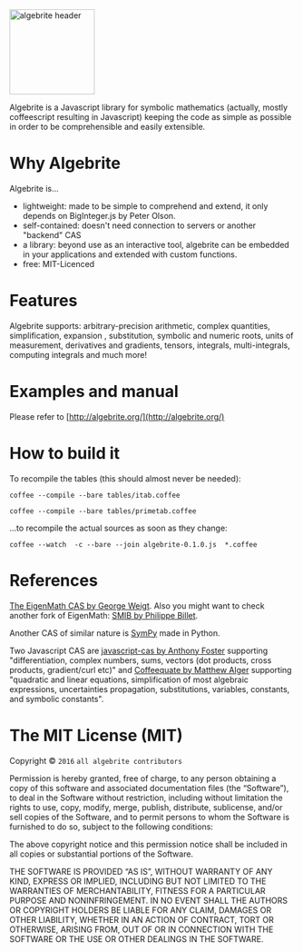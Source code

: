 
<img src="https://raw.githubusercontent.com/davidedc/Algebrite/master/readme-images/algebrite-logo-for-readme.png" width="150px" alt="algebrite header"/>

Algebrite is a Javascript library for symbolic mathematics (actually, mostly coffeescript resulting in Javascript) keeping the code as simple as possible in order to be comprehensible and easily extensible.

# Why Algebrite

Algebrite is...
* lightweight: made to be simple to comprehend and extend, it only depends on BigInteger.js by Peter Olson.
* self-contained: doesn't need connection to servers or another "backend" CAS
* a library: beyond use as an interactive tool, algebrite can be embedded in your applications and extended with custom functions.
* free: MIT-Licenced

# Features
Algebrite supports: arbitrary-precision arithmetic, complex quantities, simplification, expansion , substitution, symbolic and numeric roots, units of measurement, derivatives and gradients, tensors, integrals, multi-integrals, computing integrals and much more!

# Examples and manual

Please refer to [http://algebrite.org/](http://algebrite.org/)

# How to build it
To recompile the tables (this should almost never be needed):

```coffee --compile --bare tables/itab.coffee```

```coffee --compile --bare tables/primetab.coffee```

...to recompile the actual sources as soon as they change:

```coffee --watch  -c --bare --join algebrite-0.1.0.js  *.coffee```

# References

[The EigenMath CAS by George Weigt](http://eigenmath.sourceforge.net/Eigenmath.pdf). Also you might want to check another fork of EigenMath: [SMIB by Philippe Billet](http://smib.sourceforge.net/).

Another CAS of similar nature is [SymPy](http://www.sympy.org/en/index.html) made in Python.

Two Javascript CAS are [javascript-cas by Anthony Foster](https://github.com/aantthony/javascript-cas) supporting "differentiation, complex numbers, sums, vectors (dot products, cross products, gradient/curl etc)" and [Coffeequate by Matthew Alger](http://coffeequate.readthedocs.org/) supporting "quadratic and linear equations, simplification of most algebraic expressions, uncertainties propagation, substitutions, variables, constants, and symbolic constants".


# The MIT License (MIT)

Copyright © `2016` `all algebrite contributors`

Permission is hereby granted, free of charge, to any person
obtaining a copy of this software and associated documentation
files (the “Software”), to deal in the Software without
restriction, including without limitation the rights to use,
copy, modify, merge, publish, distribute, sublicense, and/or sell
copies of the Software, and to permit persons to whom the
Software is furnished to do so, subject to the following
conditions:

The above copyright notice and this permission notice shall be
included in all copies or substantial portions of the Software.

THE SOFTWARE IS PROVIDED “AS IS”, WITHOUT WARRANTY OF ANY KIND,
EXPRESS OR IMPLIED, INCLUDING BUT NOT LIMITED TO THE WARRANTIES
OF MERCHANTABILITY, FITNESS FOR A PARTICULAR PURPOSE AND
NONINFRINGEMENT. IN NO EVENT SHALL THE AUTHORS OR COPYRIGHT
HOLDERS BE LIABLE FOR ANY CLAIM, DAMAGES OR OTHER LIABILITY,
WHETHER IN AN ACTION OF CONTRACT, TORT OR OTHERWISE, ARISING
FROM, OUT OF OR IN CONNECTION WITH THE SOFTWARE OR THE USE OR
OTHER DEALINGS IN THE SOFTWARE.
